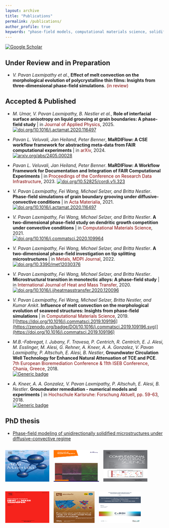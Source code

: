 ```yaml
---
layout: archive
title: "Publications"
permalink: /publications/
author_profile: true
keywords: "phase-field models, computational materials science, solidification microstructures"
---
```


[![Google Scholar](https://img.shields.io/badge/Google%20Scholar-4285F4.svg?style=for-the-badge&logo=Google-Scholar&logoColor=white)](https://scholar.google.de/citations?user=O6uqB1AAAAAJ&hl=en)

## Under Review and in Preparation



* *V. Pavan Laxmipathy et al.*, **Effect of melt convection on the morphological evolution of polycrystalline thin films: Insights from three-dimensional phase-field simulations**. 
<span style="color: #800000">(in review)</span>


## Accepted & Published 

* *M. Umar, V. Pavan Laxmipathy, B. Nestler et al.*, **Role of interfacial surface anisotropy on liquid grooving at grain boundaries: A phase-field study** | in
<span style="color: #800000">Journal of Applied Physics</span>, 2025.  
[![doi.org/10.1016/j.actamat.2020.116497](https://zenodo.org/badge/DOI/doi.org/10.1063/5.0260488.svg)](https://doi.org/10.1063/5.0260488)

*  *Pavan L. Veluvali, Jan Heiland, Peter Benner*, **MaRDIFlow: A CSE workflow framework for abstracting meta-data from FAIR computational experiments** | in 
<span style="color: #800000">arXiv</span>, 2024.\
[![arxiv.org/abs/2405.00028](https://zenodo.org/badge/DOI/arxiv.org/abs/2405.00028.svg)](https://arxiv.org/abs/2405.00028)

*  *Pavan L. Veluvali, Jan Heiland, Peter Benner*. **MaRDIFlow: A Workflow Framework for Documentation and Integration of FAIR Computational Experiments** | in 
<span style="color: #800000">Proceedings of the Conference on Research Data Infrastructure</span>, 2023.
[![doi.org/10.52825/cordi.v1i.323](https://zenodo.org/badge/DOI/10.52825/cordi.v1i.323.svg)](https://doi.org/10.52825/cordi.v1i.323)

* *V. Pavan Laxmipathy, Fei Wang, Michael Selzer, and Britta Nestler*. **Phase-field simulations of grain boundary grooving under diffusive-convective conditions** | in 
<span style="color: #800000">Acta Materialia</span>, 2021.\
[![doi.org/10.1016/j.actamat.2020.116497](https://zenodo.org/badge/DOI/10.1016/j.actamat.2020.116497.svg)](https://doi.org/10.1016/j.actamat.2020.116497)

* *V. Pavan Laxmipathy, Fei Wang, Michael Selzer, and Britta Nestler*. **A two-dimensional phase-field study on dendritic growth competition under convective conditions** | in 
<span style="color: #800000">Computational Materials Science</span>, 2021.\
[![doi.org/10.1016/j.commatsci.2020.109964](https://zenodo.org/badge/DOI/10.1016/j.commatsci.2020.109964.svg)](https://doi.org/10.1016/j.commatsci.2020.109964)

* *V. Pavan Laxmipathy, Fei Wang, Michael Selzer, and Britta Nestler*. **A two-dimensional phase-field investigation on tip splitting microstructures** | in 
<span style="color: #800000">Metals, MDPI Journal</span>, 2022.\
[![doi.org/10.3390/met12030376](https://zenodo.org/badge/DOI/10.3390/met12030376.svg)](https://doi.org/10.3390/met12030376)

* *V. Pavan Laxmipathy, Fei Wang, Michael Selzer, and Britta Nestler*. **Microstructural transition in monotectic alloys: A phase-field study** | in 
<span style="color: #800000">International Journal of Heat and Mass Transfer</span>, 2020.\
[![doi.org/10.1016/j.ijheatmasstransfer.2020.120096](https://zenodo.org/badge/DOI/10.1016/j.ijheatmasstransfer.2020.120096.svg)](https://doi.org/10.1016/j.ijheatmasstransfer.2020.120096)

* *V. Pavan Laxmipathy, Fei Wang, Michael Selzer, Britta Nestler, and Kumar Ankit*. **Influence of melt convection on the morphological evolution of seaweed structures: Insights from phase-field simulations** | in 
<span style="color: #800000">Computational Materials Science</span>, 2019.\
[![https://doi.org/10.1016/j.commatsci.2019.109196](https://zenodo.org/badge/DOI/10.1016/j.commatsci.2019.109196.svg)](https://doi.org/10.1016/j.commatsci.2019.109196)

* *M.B.-Fabregat, I. Jubany, F. Travesa, P. Centrich, R. Centrich, E. J. Alesi, M. Esslinger, M. Alesi, G. Rehner, A. Kneer, A. A. Gonzalez, V. Pavan Laxmipathy, P. Altschuh, E. Alesi, B. Nestler*, **Groundwater Circulation Well Technology for Enhanced Natural Attenuation of TCE and PCE**. <span style="color: #800000">7th European Bioremediation Conference & 11th ISEB Conference, Chania, Greece</span>, 2018. \
[![Generic badge](https://img.shields.io/badge/Download-Here-brightgreen.svg)](https://www.hidronit.com/img/Abstract_Microbiome_ebc-vii-iseb2018.pdf
)

* *A. Kneer, A. A. Gonzalez, V. Pavan Laxmipathy, P. Altschuh, E. Alesi, B. Nestler*. **Groundwater remediation - numerical models and experiments** | in 
<span style="color: #800000">Hochschule Karlsruhe: Forschung Aktuell,  pp. 59-63</span>, 2018.\
[![Generic badge](https://img.shields.io/badge/Download-Here-brightgreen.svg)](https://www.h-ka.de/fileadmin/Hochschule_Karlsruhe_HKA/Bilder_VW-PK/Publikationen/Forschungsbericht/HKA_ZH_Forschung_aktuell_2018.pdf)

## PhD thesis
* [Phase-field modeling of unidirectionally solidified microstructures under diffusive-convective regime](https://publikationen.bibliothek.kit.edu/1000134624)

<p style="display: inline-block; margin-right: 10px;"><img src='/images/acta_cover.jpg' width="140" height="100"></p>
<p style="display: inline-block; margin-right: 10px;"><img src='/images/jap_cover.jpg' width="144" height="100"></p>
<p style="display: inline-block; margin-right: 10px;"><img src='/images/commat_cover.jpg' width="140" height="100"></p>
<p style="display: inline-block; margin-right: 10px;"><img src='/images/hmt_cover.jpg' width="140" height="100"></p>
<p style="display: inline-block; margin-right: 10px;"><img src='/images/cover-metals.webp' width="130" height="100"></p>
<!-- <p style="display: inline-block; margin-right: 10px;"><img src='/images/preprint_cover.jpg' width="133" height="100"></p> -->
<p style="display: inline-block; margin-right: 10px;"><img src='/images/cover_tib.png' width="133" height="100"></p>